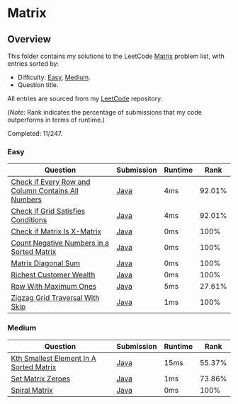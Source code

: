 # Matrix

## Overview
This folder contains my solutions to the LeetCode [Matrix](https://leetcode.com/problem-list/matrix/) problem list,
with entries sorted by:
- Difficulty: [Easy](#easy), [Medium](#medium).
- Question title.

All entries are sourced from my [LeetCode](https://github.com/shumarb/leetcode) repository.

(*Note*: Rank indicates the percentage of submissions that my code outperforms in terms of runtime.)

Completed: 11/247.

### Easy
| Question                                                                                                                                            | Submission                                                                                                             | Runtime | Rank   |
|-----------------------------------------------------------------------------------------------------------------------------------------------------|------------------------------------------------------------------------------------------------------------------------|---------|--------|
| [Check if Every Row and Column Contains All Numbers](https://leetcode.com/problems/check-if-every-row-and-column-contains-all-numbers/description/) | [Java](https://github.com/shumarb/leetcode/blob/main/submissions/java/CheckIfEveryRowAndColumnContainsAllNumbers.java) | 4ms     | 92.01% |
| [Check if Grid Satisfies Conditions](https://leetcode.com/problems/check-if-grid-satisfies-conditions/description/)                                 | [Java](https://github.com/shumarb/leetcode/blob/main/submissions/java/CheckIfEveryRowAndColumnContainsAllNumbers.java) | 4ms     | 92.01% |
| [Check if Matrix Is X-Matrix](https://leetcode.com/problems/check-if-matrix-is-x-matrix/description/)                                               | [Java](https://github.com/shumarb/leetcode/blob/main/submissions/java/CheckIfMatrixIsXMatrix.java)                     | 0ms     | 100%   |
| [Count Negative Numbers in a Sorted Matrix](https://leetcode.com/problems/count-negative-numbers-in-a-sorted-matrix/description/)                   | [Java](https://github.com/shumarb/leetcode/blob/main/submissions/java/CountNegativeNumbersInASortedMatrix.java)        | 0ms     | 100%   |
| [Matrix Diagonal Sum](https://leetcode.com/problems/matrix-diagonal-sum/description/)                                                               | [Java](https://github.com/shumarb/leetcode/blob/main/submissions/java/MatrixDiagonalSum.java)                          | 0ms     | 100%   |
| [Richest Customer Wealth](https://leetcode.com/problems/richest-customer-wealth/description/)                                                       | [Java](https://github.com/shumarb/leetcode/blob/main/submissions/java/RichestCustomerWealth.java)                      | 0ms     | 100%   |
| [Row With Maximum Ones](https://leetcode.com/problems/row-with-maximum-ones/description/)                                                           | [Java](https://github.com/shumarb/leetcode/blob/main/submissions/java/RowWithMaximumOnes.java)                         | 5ms     | 27.61% |
| [Zigzag Grid Traversal With Skip](https://leetcode.com/problems/zigzag-grid-traversal-with-skip/description/)                                       | [Java](https://github.com/shumarb/leetcode/blob/main/submissions/java/ZigzagGridTraversalWithSkip.java)                | 1ms     | 100%   |

### Medium
| Question                                                                                                                      | Submission                                                                                                    | Runtime | Rank   |
|-------------------------------------------------------------------------------------------------------------------------------|---------------------------------------------------------------------------------------------------------------|---------|--------|
| [Kth Smallest Element In A Sorted Matrix](https://leetcode.com/problems/kth-smallest-element-in-a-sorted-matrix/description/) | [Java](https://github.com/shumarb/leetcode/blob/main/submissions/java/KthSmallestElementInASortedMatrix.java) | 15ms    | 55.37% |
| [Set Matrix Zeroes](https://leetcode.com/problems/set-matrix-zeroes/description/)                                             | [Java](https://github.com/shumarb/leetcode/blob/main/submissions/java/SetMatrixZeroes.java)                   | 1ms     | 73.86% |
| [Spiral Matrix](https://leetcode.com/problems/spiral-matrix/description/)                                                     | [Java](https://github.com/shumarb/leetcode/blob/main/submissions/java/SpiralMatrix.java)                      | 0ms     | 100%   |
